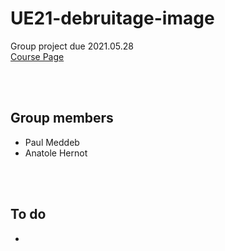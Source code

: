 # UE21-debruitage-image
Group project due 2021.05.28
<br><a href="https://campus.mines-paristech.fr/course/view.php?id=406" title="Course Page">Course Page</a>

<br><br>

## Group members
* Paul Meddeb
* Anatole Hernot

<br><br>

## To do
* 
